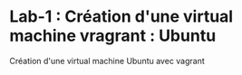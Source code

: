 # Lab-1 : Création d'une virtual machine vragrant : Ubuntu

Création d'une virtual machine Ubuntu avec vagrant
